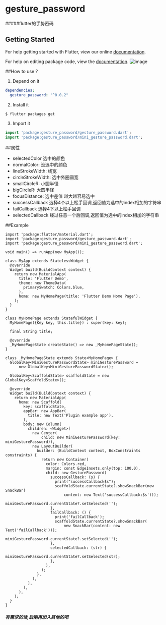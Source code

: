 # gesture_password

#####flutter的手势密码

## Getting Started

For help getting started with Flutter, view our online [documentation](https://flutter.io/).

For help on editing package code, view the [documentation](https://flutter.io/developing-packages/).
![image](https://github.com/zhangruiyu/flutter_gesture_password/blob/master/wow.gif)

##How to use ?

1. Depend on it
 
```yaml
dependencies:
  gesture_password: "^0.0.2"
```

2. Install it
 
```sh
$ flutter packages get
```

3. Import it

```dart
import 'package:gesture_password/gesture_password.dart';
import 'package:gesture_password/mini_gesture_password.dart';
```

##属性
* selectedColor 选中的颜色
* normalColor:  没选中的颜色
* lineStrokeWidth: 线宽
* circleStrokeWidth: 选中外圈圆宽
* smallCircleR: 小圆半径
* bigCircleR: 大圆半径
* focusDistance: 选中差值 越大越容易选中
* successCallback 选择4个以上松手回调,返回值为选中的index相加的字符串
* failCallback 选择4下以上松手回调
* selectedCallback 经过任意一个后回调,返回值为选中的index相加的字符串

##Example
```
import 'package:flutter/material.dart';
import 'package:gesture_password/gesture_password.dart';
import 'package:gesture_password/mini_gesture_password.dart';

void main() => runApp(new MyApp());

class MyApp extends StatelessWidget {
  @override
  Widget build(BuildContext context) {
    return new MaterialApp(
      title: 'Flutter Demo',
      theme: new ThemeData(
        primarySwatch: Colors.blue,
      ),
      home: new MyHomePage(title: 'Flutter Demo Home Page'),
    );
  }
}

class MyHomePage extends StatefulWidget {
  MyHomePage({Key key, this.title}) : super(key: key);

  final String title;

  @override
  _MyHomePageState createState() => new _MyHomePageState();
}

class _MyHomePageState extends State<MyHomePage> {
  GlobalKey<MiniGesturePasswordState> miniGesturePassword =
      new GlobalKey<MiniGesturePasswordState>();

  GlobalKey<ScaffoldState> scaffoldState = new GlobalKey<ScaffoldState>();

  @override
  Widget build(BuildContext context) {
    return new MaterialApp(
      home: new Scaffold(
        key: scaffoldState,
        appBar: new AppBar(
          title: new Text('Plugin example app'),
        ),
        body: new Column(
          children: <Widget>[
            new Center(
                child: new MiniGesturePassword(key: miniGesturePassword)),
            new LayoutBuilder(
              builder: (BuildContext context, BoxConstraints constraints) {
                return new Container(
                  color: Colors.red,
                  margin: const EdgeInsets.only(top: 100.0),
                  child: new GesturePassword(
                    successCallback: (s) {
                      print("successCallback$s");
                      scaffoldState.currentState?.showSnackBar(new SnackBar(
                          content: new Text('successCallback:$s')));
                      miniGesturePassword.currentState?.setSelected('');
                    },
                    failCallback: () {
                      print('failCallback');
                      scaffoldState.currentState?.showSnackBar(
                          new SnackBar(content: new Text('failCallback')));
                      miniGesturePassword.currentState?.setSelected('');
                    },
                    selectedCallback: (str) {
                      miniGesturePassword.currentState?.setSelected(str);
                    },
                  ),
                );
              },
            ),
          ],
        ),
      ),
    );
  }
}
```

##### 有需求的话,后期再加入其他的吧